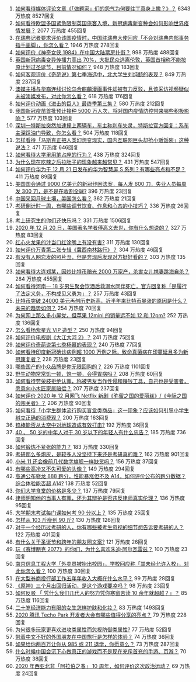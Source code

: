 1. [如何看待媒体评论文章《「做题家」们的怨气为何要往丁真身上撒？》？](https://www.zhihu.com/question/435706809) 6343 万热度 8527回复
1. [如何看待欧盟多国紧急限制英国旅客入境，新冠病毒新变种会如何影响世界疫情发展？](https://www.zhihu.com/question/435784567) 2077 万热度 455回复
1. [在瑞典记者要求评价该国疫情时，中国驻瑞典大使回应「不会对瑞典内部事务指手画脚」，你怎么看？](https://www.zhihu.com/question/435784082) 1946 万热度 278回复
1. [如何评价《神奇女侠 1984》在中国大陆票房扑街？](https://www.zhihu.com/question/435654866) 998 万热度 488回复
1. [英国新冠病毒变异传播力高出 70%，大批民众逃离伦敦，英国首相称不能按原计划过圣诞节，目前情况如何？](https://www.zhihu.com/question/435677444) 948 万热度 183回复
1. [如何客观评价《奇葩说》第七季海选中，北大学生刘纯懿的表现？](https://www.zhihu.com/question/435351110) 849 万热度 237回复
1. [澳媒主播与华裔连线讨论乌合麒麟漫画事件却被有力反驳，且该采访视频疑似未被澳媒发布，对此你怎么看？](https://www.zhihu.com/question/435705927) 618 万热度 176回复
1. [如何评价动画《进击的巨人》最终季第三集？](https://www.zhihu.com/question/435720752) 580 万热度 212回复
1. [我国新冠疫苗首批预计接种 5000 万人次，将对国内疫情防控带来哪些积极影响？](https://www.zhihu.com/question/435798158) 577 万热度 103回复
1. [深圳一特斯拉突然加速撞上两辆车，车主称刹车失灵，特斯拉官方回复：系车主深踩油门导致，你怎么看？](https://www.zhihu.com/question/435837083) 504 万热度 118回复
1. [怎样看待「马斯克正把人类幻想变现实，国内互联网巨头却抢小贩饭碗」这种说法？](https://www.zhihu.com/question/433679559) 471 万热度 646回复
1. [如何看待大学里用笔占座的行为？](https://www.zhihu.com/question/435368063) 438 万热度 324回复
1. [为什么现在吃辣之后拉肚子的现象越来越常见？](https://www.zhihu.com/question/20696502) 431 万热度 547回复
1. [如何评价华为于 12 月 21 日发布的华为智慧屏 S 系列？有哪些亮点和不足？](https://www.zhihu.com/question/435836528) 411 万热度 89回复
1. [美国国会通过 9000 亿美元的新冠纾困法案，每人发 600 刀，失业人员每周发 300 刀，是不是在收割全球?](https://www.zhihu.com/question/435806538) 396 万热度 23回复
1. [中国采回月球土壤，美国怎么看？](https://www.zhihu.com/question/431947864) 362 万热度 21回复
1. [考研倒计时一周，有哪些调节饮食、作息和心态的小技巧？](https://www.zhihu.com/question/435798015) 336 万热度 26回复
1. [考上研究生的你们还快乐吗？](https://www.zhihu.com/question/402363496) 331 万热度 1506回复
1. [2020 年 12 月 20 日，美国著名学者傅高义去世，你有什么想说的？](https://www.zhihu.com/question/435792096) 327 万热度 83回复
1. [红心火龙果的汁当口红涂嘴上有没有害?](https://www.zhihu.com/question/434744917) 311 万热度 130回复
1. [如何评价万青第二张专辑《冀西南林路行》？](https://www.zhihu.com/question/67985896) 304 万热度 46回复
1. [有没有人网恋发的照片丑，但是奔现后发现对方挺好看的？](https://www.zhihu.com/question/266750825) 303 万热度 135回复
1. [如何看待大连郑某，因炒比特币赔光 2000 万家产，杀害女儿携妻跳海自杀？](https://www.zhihu.com/question/435575039) 284 万热度 455回复
1. [如何看待河南一 18 岁男生聚会饮酒后救溺水同伴死亡，官方回复称「是履行了法定义务，不构成见义勇为」？](https://www.zhihu.com/question/435803024) 257 万热度 43回复
1. [比特币突破 24000 美元再创历史新高，近半年来比特币暴涨的原因是什么？未来的趋势如何？](https://www.zhihu.com/question/435692521) 254 万热度 70回复
1. [为何网上那么多小屏党，但苹果 12mini 的销量远不如 12 和 12pm?](https://www.zhihu.com/question/434941670) 252 万热度 136回复
1. [怎么看杨紫星光 VIP 造型？](https://www.zhihu.com/question/435756519) 250 万热度 94回复
1. [如何评价电视剧《大江大河 2》？](https://www.zhihu.com/question/392094923) 241 万热度 75回复
1. [如何评价奇葩说第七季杨幂的表现？](https://www.zhihu.com/question/435506337) 240 万热度 77回复
1. [如何看待印度新冠确诊病例超 1000 万例之际，致命真菌病在印蔓延且多为新冠康复者？](https://www.zhihu.com/question/435590183) 228 万热度 23回复
1. [哪些国产的小众品牌是你无限回购的？](https://www.zhihu.com/question/292164259) 226 万热度 1101回复
1. [野生动物常常饥一顿，饱一顿，会得胃病吗？](https://www.zhihu.com/question/435273691) 208 万热度 60回复
1. [如何看待劳荣枝拒绝认罪，称被男友当作性侵和赚钱工具，自己也是受害者，愿意向小木匠家属赔偿？](https://www.zhihu.com/question/435804457) 207 万热度 237回复
1. [如何评价 2020 年 12 月网飞 Netflix 新剧《弥留之国的爱丽丝》/《今际之国的闯关者》？](https://www.zhihu.com/question/434269166) 206 万热度 90回复
1. [如何看待「小学生群体流行购买盲盒类商品」这一现象？应该如何引导小学生树立正确的消费观？](https://www.zhihu.com/question/435279057) 200 万热度 163回复
1. [钨棒能否从太空中对地球造成有效打击?](https://www.zhihu.com/question/435706105) 192 万热度 36回复
1. [40 、 50 岁的中年人对于 30 岁以下的年轻人有什么忠告？](https://www.zhihu.com/question/23422821) 185 万热度 736回复
1. [如何锻炼不紧张的能力？](https://www.zhihu.com/question/318545387) 183 万热度 330回复
1. [考研那么多炮灰，是较多人没坚持下来还是考研真的难？](https://www.zhihu.com/question/388037964) 162 万热度 901回复
1. [小米 11 还会像前几代数字旗舰一样缺货吗？](https://www.zhihu.com/question/434800369) 156 万热度 37回复
1. [有哪些高冷又不失可爱的头像？](https://www.zhihu.com/question/329630038) 149 万热度 294回复
1. [高通公布骁龙 888 跑分，性能暴涨但不及 A14，如何评价公布的跑分数据？综合体验能否超 A14?](https://www.zhihu.com/question/435525633) 138 万热度 52回复
1. [你们大学食堂的价格是多少？](https://www.zhihu.com/question/63917620) 137 万热度 79回复
1. [律师明知他的当事人有罪，还为其辩护是否违反律师真实伦理？](https://www.zhihu.com/question/434548168) 136 万热度 95回复
1. [大学期末考试每门课如何考 90 分以上？](https://www.zhihu.com/question/305524143) 135 万热度 25回复
1. [怎样从 103 斤瘦到 90 斤?](https://www.zhihu.com/question/362934930) 130 万热度 126回复
1. [对于一个经历过考研的人，你有哪些被考生忽视的细节想告诉要考研的人？](https://www.zhihu.com/question/268360066) 122 万热度 401回复
1. [有什么关于圣诞节和跨年的朋友圈文案?](https://www.zhihu.com/question/360652290) 121 万热度 26回复
1. [玩《赛博朋克 2077》的你们，为什么喜欢朱迪·阿尔瓦雷兹？](https://www.zhihu.com/question/435736476) 100 万热度 23回复
1. [南京信息工程大学「外卖员被抬出校园」，学校回应称「其未经允许入校」，对此你怎么看？](https://www.zhihu.com/question/435856076) 100 万热度 30回复
1. [在大型券商投行部工作五年年收入大概在什么水平？](https://www.zhihu.com/question/28474832) 99 万热度 28回复
1. [《原神》三个月出回归活动，是这个游戏要凉吗？](https://www.zhihu.com/question/435819328) 98 万热度 23回复
1. [如何反驳 「 凭什么我们几代人的努力凭你寒窗苦读 10 余年就超越？」？](https://www.zhihu.com/question/431601536) 85 万热度 116回复
1. [二十岁经济能力有限的女生怎样护肤和化妆？](https://www.zhihu.com/question/27214615) 83 万热度 1493回复
1. [2020 腾讯 Techo Park 开发者大会有哪些值得分享的亮点？](https://www.zhihu.com/question/435122732) 79 万热度 228回复
1. [为何很多玩家更喜欢进攻类属性而忽视防御类属性?](https://www.zhihu.com/question/435587985) 77 万热度 52回复
1. [带着中文不好的外国朋友在中国旅行是怎样的体验？](https://www.zhihu.com/question/435224634) 74 万热度 36回复
1. [如果给你两百万让你从 985 或 211 退学，你愿意么？](https://www.zhihu.com/question/434615779) 73 万热度 287回复
1. [什么时候中国会沉下心做真正的游戏而不是现在充斥首充的手游、页游？](https://www.zhihu.com/question/435616474) 70 万热度 38回复
1. [2020 年西亚北非「阿拉伯之春」 10 周年，如何评价这次政治运动？](https://www.zhihu.com/question/435384267) 69 万热度 24回复